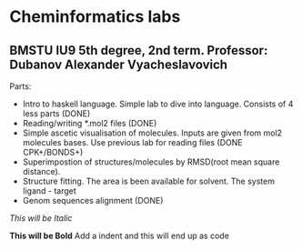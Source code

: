 Cheminformatics labs
==============

BMSTU IU9 5th degree, 2nd term. Professor: Dubanov Alexander Vyacheslavovich
--------------

Parts:
- Intro to haskell language. Simple lab to dive into language. Consists of 4 less parts (DONE)
- Reading/writing *.mol2 files (DONE)
- Simple ascetic visualisation of molecules. Inputs are given from mol2 molecules bases. Use previous lab for reading files (DONE CPK+/BONDS+)
- Superimpostion of structures/molecules by RMSD(root mean square distance).
- Structure fitting. The area is been available for solvent. The system ligand - target
- Genom sequences alignment (DONE)



*This will be Italic*

**This will be Bold**
    Add a indent and this will end up as code
